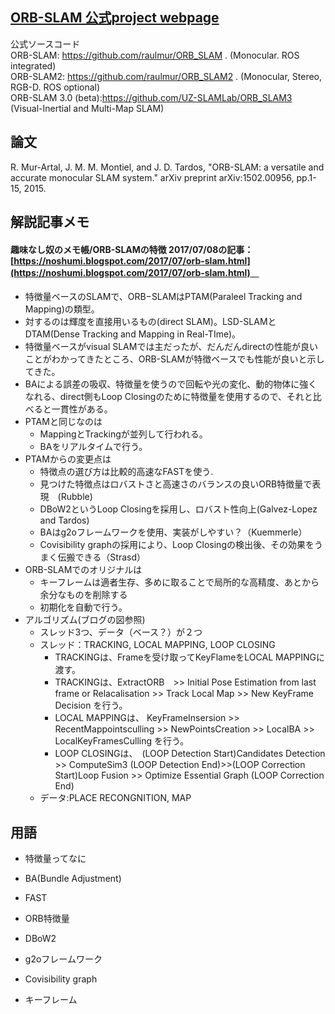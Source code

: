 ## [ORB-SLAM 公式project webpage](https://webdiis.unizar.es/~raulmur/orbslam/)  
公式ソースコード  
ORB-SLAM: https://github.com/raulmur/ORB_SLAM . (Monocular. ROS integrated)  
ORB-SLAM2: https://github.com/raulmur/ORB_SLAM2 . (Monocular, Stereo, RGB-D. ROS optional)  
ORB-SLAM 3.0 (beta):https://github.com/UZ-SLAMLab/ORB_SLAM3 (Visual-Inertial and Multi-Map SLAM)  

## 論文  
R. Mur-Artal, J. M. M. Montiel, and J. D. Tardos, "ORB-SLAM: a versatile and accurate monocular SLAM system." arXiv preprint arXiv:1502.00956, pp.1-15, 2015.

## 解説記事メモ
#### 趣味なし奴のメモ帳/ORB-SLAMの特徴 2017/07/08の記事： [https://noshumi.blogspot.com/2017/07/orb-slam.html](https://noshumi.blogspot.com/2017/07/orb-slam.html)　  
- 特徴量ベースのSLAMで、ORB−SLAMはPTAM(Paraleel Tracking and Mapping)の類型。
- 対するのは輝度を直接用いるもの(direct SLAM)。LSD-SLAMとDTAM(Dense Tracking and Mapping in Real-TIme)。
- 特徴量ベースがvisual SLAMでは主だったが、だんだんdirectの性能が良いことがわかってきたところ、ORB-SLAMが特徴ベースでも性能が良いと示してきた。
- BAによる誤差の吸収、特徴量を使うので回転や光の変化、動的物体に強くなれる、direct側もLoop Closingのために特徴量を使用するので、それと比べると一貫性がある。
- PTAMと同じなのは
  - MappingとTrackingが並列して行われる。
  - BAをリアルタイムで行う。
- PTAMからの変更点は 
  - 特徴点の選び方は比較的高速なFASTを使う.  
  - 見つけた特徴点はロバストさと高速さのバランスの良いORB特徴量で表現　(Rubble)
  - DBoW2というLoop Closingを採用し、ロバスト性向上(Galvez-Lopez and Tardos)
  - BAはg2oフレームワークを使用、実装がしやすい？（Kuemmerle）
  - Covisibility graphの採用により、Loop Closingの検出後、その効果をうまく伝搬できる（Strasd）
- ORB-SLAMでのオリジナルは
  - キーフレームは適者生存、多めに取ることで局所的な高精度、あとから余分なものを削除する
  - 初期化を自動で行う。
- アルゴリズム(ブログの図参照)
  - スレッド3つ、データ（ベース？）が２つ
  - スレッド：TRACKING, LOCAL MAPPING, LOOP CLOSING
    - TRACKINGは、Frameを受け取ってKeyFlameをLOCAL MAPPINGに渡す。 
    - TRACKINGは、ExtractORB　>> Initial Pose Estimation from last frame or Relacalisation >> Track Local Map >> New KeyFrame Decision を行う。
    - LOCAL MAPPINGは、 KeyFrameInsersion >> RecentMappointsculling >> NewPointsCreation >> LocalBA >> LocalKeyFramesCulling  を行う。
    - LOOP CLOSINGは、　(LOOP Detection Start)Candidates Detection >> ComputeSim3 (LOOP Detection End)>>(LOOP Correction Start)Loop Fusion >> Optimize Essential Graph (LOOP Correction End)
  - データ:PLACE RECONGNITION, MAP 

## 用語  
- 特徴量ってなに

- BA(Bundle Adjustment)
- FAST
- ORB特徴量
- DBoW2
- g2oフレームワーク
- Covisibility graph
- キーフレーム




